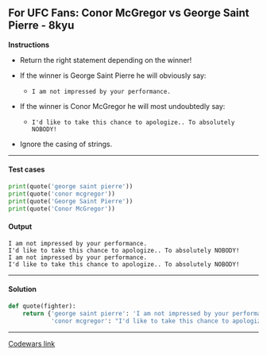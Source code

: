 ## For UFC Fans: Conor McGregor vs George Saint Pierre - 8kyu

**Instructions**

- Return the right statement depending on the winner!

- If the winner is George Saint Pierre he will obviously say:

    - `I am not impressed by your performance.`

- If the winner is Conor McGregor he will most undoubtedly say:

    - `I'd like to take this chance to apologize.. To absolutely NOBODY!`

- Ignore the casing of strings.

---

#### Test cases

```python
print(quote('george saint pierre'))
print(quote('conor mcgregor'))
print(quote('George Saint Pierre'))
print(quote('Conor McGregor'))
```

#### Output 

```
I am not impressed by your performance.
I'd like to take this chance to apologize.. To absolutely NOBODY!
I am not impressed by your performance.
I'd like to take this chance to apologize.. To absolutely NOBODY!
```

---

#### Solution

```python
def quote(fighter):
    return {'george saint pierre': 'I am not impressed by your performance.', 
            'conor mcgregor': "I'd like to take this chance to apologize.. To absolutely NOBODY!"}.get(fighter.lower())
```

---

[Codewars link](https://www.codewars.com/kata/582dafb611d576b745000b74)
